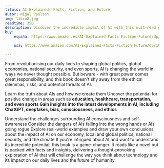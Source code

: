 ```yaml
---
titulo: AI Explained; Facts, Fiction, and Future
autor: Nigel Poulton
img: libro2.jpg
readtime: 350
description: Discover the incredible impact of AI with this must-read guide from best-selling author Nigel Poulton. 
buy:
    españa: https://www.amazon.es/AI-Explained-Facts-Fiction-Future/dp/1916585388/ref=sr_1_1?__mk_es_ES=%C3%85M%C3%85%C5%BD%C3%95%C3%91&crid=15YNZ3GV6NOP5&dib=eyJ2IjoiMSJ9.6_DNA08mRNccXPzcXBqWfyHSQKAz-1OL8voZMXGztcQMjU6prqu-_VxkQoV7MyZ51bJIZc6pNgY5ezlMjPnC3VvJkADTMCMEOx0yX2xwBTT_Wjb2rLqW38SPryR5cmalJCnCGfUMCnbfcVIiJTzTlgl6LIpxXf-awx6isLX2XHTQXPTY9Eyz_f30CgtjwsUQHKDYIGPcTDs_GSgNZLmBUSrLTNFK_m3rnMQZxjeucaOPYnI_fhaLeUT8mAWuMuF4WPOquDXwa_4ckk-GnjZjjHy39Rb_537geB70j08XyoY.u1M0a8_oOz2aeJfbD51WPnmocOxVjeIwieW2TQoXkaA&dib_tag=se&keywords=ai+explained&qid=1745175047&sprefix=ai+explaine%2Caps%2C278&sr=8-1

    usa: https://www.amazon.com/AI-Explained-Facts-Fiction-Future/dp/1916585388/ref=sxin_16_pa_sp_search_thematic_sspa?content-id=amzn1.sym.b747a510-73a1-4cf4-a45b-74fc1ab8af95%3Aamzn1.sym.b747a510-73a1-4cf4-a45b-74fc1ab8af95&cv_ct_cx=libro+de+programaci%C3%B3n&keywords=libro+de+programaci%C3%B3n&pd_rd_i=1916585388&pd_rd_r=76fc7d66-9afa-48b8-846e-e9c47bec0974&pd_rd_w=telax&pd_rd_wg=e0V3c&pf_rd_p=b747a510-73a1-4cf4-a45b-74fc1ab8af95&pf_rd_r=YQM3DVRR3KMFAH2FGF8X&qid=1745170799&sbo=RZvfv%2F%2FHxDF%2BO5021pAnSA%3D%3D&sr=1-4-6024b2a3-78e4-4fed-8fed-e1613be3bcce-spons&sp_csd=d2lkZ2V0TmFtZT1zcF9zZWFyY2hfdGhlbWF0aWM&psc=1

---
```



From revolutionising our daily lives to shaping global politics, global economies, national security, and even sports, AI is changing the world in ways we never thought possible. But beware - with great power comes great responsibility, and this book doesn't shy away from the ethical dilemmas, risks, and potential threats of AI.

Learn the truth about AIs and how we create them
Uncover the potential for positive change in areas such as **education, healthcare, transportation, and even sports
Gain insights into the latest developments in AI, including ChatGPT, deepfakes, bias, consciousness, and ethics**

Understand the challenges surrounding AI consciousness and self-awareness
Consider the dangers of AIs falling into the wrong hands or AIs going rogue
Explore real-world examples and draw your own conclusions about the impact of AI on our economy, local and global politics, national security, and the climate
If you're intrigued about AI and want to understand its incredible potential, this book is a game-changer. It reads like a novel but is packed with facts and insights, delivering a thought-provoking exploration of AI that will challenge the way you think about technology and its impact on our daily lives and the future of humanity.